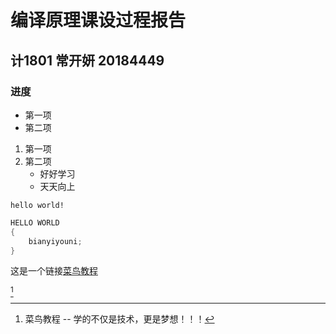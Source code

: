 # 编译原理课设过程报告

## 计1801 常开妍 20184449

### 进度

* 第一项
* 第二项

1. 第一项
2. 第二项
   - 好好学习
   - 天天向上

`hello world!`

```c++
HELLO WORLD
{
    bianyiyouni;
}
```

这是一个链接[菜鸟教程](https://www.runoob.com/)

 [^菜鸟教程]

[^菜鸟教程]: 菜鸟教程 -- 学的不仅是技术，更是梦想！！！








